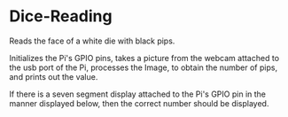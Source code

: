 # Dice-Reading

Reads the face of a white die with black pips.

Initializes the Pi's GPIO pins, takes a picture from the webcam attached to the usb port of the Pi, processes the Image, to obtain the number of pips, and prints out the value.

If there is a seven segment display attached to the Pi's GPIO pin in the manner displayed below, then the correct number should be displayed.

